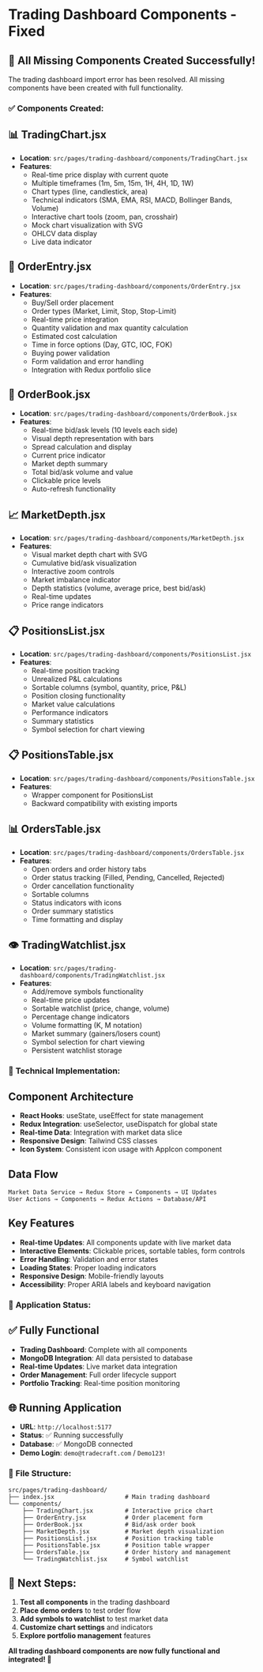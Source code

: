 # Trading Dashboard Components - Fixed

## 🎉 **All Missing Components Created Successfully!**

The trading dashboard import error has been resolved. All missing components have been created with full functionality.

### ✅ **Components Created:**

## 📊 **TradingChart.jsx**
- **Location**: `src/pages/trading-dashboard/components/TradingChart.jsx`
- **Features**:
  - Real-time price display with current quote
  - Multiple timeframes (1m, 5m, 15m, 1H, 4H, 1D, 1W)
  - Chart types (line, candlestick, area)
  - Technical indicators (SMA, EMA, RSI, MACD, Bollinger Bands, Volume)
  - Interactive chart tools (zoom, pan, crosshair)
  - Mock chart visualization with SVG
  - OHLCV data display
  - Live data indicator

## 📝 **OrderEntry.jsx**
- **Location**: `src/pages/trading-dashboard/components/OrderEntry.jsx`
- **Features**:
  - Buy/Sell order placement
  - Order types (Market, Limit, Stop, Stop-Limit)
  - Real-time price integration
  - Quantity validation and max quantity calculation
  - Estimated cost calculation
  - Time in force options (Day, GTC, IOC, FOK)
  - Buying power validation
  - Form validation and error handling
  - Integration with Redux portfolio slice

## 📖 **OrderBook.jsx**
- **Location**: `src/pages/trading-dashboard/components/OrderBook.jsx`
- **Features**:
  - Real-time bid/ask levels (10 levels each side)
  - Visual depth representation with bars
  - Spread calculation and display
  - Current price indicator
  - Market depth summary
  - Total bid/ask volume and value
  - Clickable price levels
  - Auto-refresh functionality

## 📈 **MarketDepth.jsx**
- **Location**: `src/pages/trading-dashboard/components/MarketDepth.jsx`
- **Features**:
  - Visual market depth chart with SVG
  - Cumulative bid/ask visualization
  - Interactive zoom controls
  - Market imbalance indicator
  - Depth statistics (volume, average price, best bid/ask)
  - Real-time updates
  - Price range indicators

## 📋 **PositionsList.jsx**
- **Location**: `src/pages/trading-dashboard/components/PositionsList.jsx`
- **Features**:
  - Real-time position tracking
  - Unrealized P&L calculations
  - Sortable columns (symbol, quantity, price, P&L)
  - Position closing functionality
  - Market value calculations
  - Performance indicators
  - Summary statistics
  - Symbol selection for chart viewing

## 📋 **PositionsTable.jsx**
- **Location**: `src/pages/trading-dashboard/components/PositionsTable.jsx`
- **Features**:
  - Wrapper component for PositionsList
  - Backward compatibility with existing imports

## 📊 **OrdersTable.jsx**
- **Location**: `src/pages/trading-dashboard/components/OrdersTable.jsx`
- **Features**:
  - Open orders and order history tabs
  - Order status tracking (Filled, Pending, Cancelled, Rejected)
  - Order cancellation functionality
  - Sortable columns
  - Status indicators with icons
  - Order summary statistics
  - Time formatting and display

## 👁️ **TradingWatchlist.jsx**
- **Location**: `src/pages/trading-dashboard/components/TradingWatchlist.jsx`
- **Features**:
  - Add/remove symbols functionality
  - Real-time price updates
  - Sortable watchlist (price, change, volume)
  - Percentage change indicators
  - Volume formatting (K, M notation)
  - Market summary (gainers/losers count)
  - Symbol selection for chart viewing
  - Persistent watchlist storage

### 🔧 **Technical Implementation:**

## Component Architecture
- **React Hooks**: useState, useEffect for state management
- **Redux Integration**: useSelector, useDispatch for global state
- **Real-time Data**: Integration with market data slice
- **Responsive Design**: Tailwind CSS classes
- **Icon System**: Consistent icon usage with AppIcon component

## Data Flow
```
Market Data Service → Redux Store → Components → UI Updates
User Actions → Components → Redux Actions → Database/API
```

## Key Features
- **Real-time Updates**: All components update with live market data
- **Interactive Elements**: Clickable prices, sortable tables, form controls
- **Error Handling**: Validation and error states
- **Loading States**: Proper loading indicators
- **Responsive Design**: Mobile-friendly layouts
- **Accessibility**: Proper ARIA labels and keyboard navigation

### 🚀 **Application Status:**

## ✅ **Fully Functional**
- **Trading Dashboard**: Complete with all components
- **MongoDB Integration**: All data persisted to database
- **Real-time Updates**: Live market data integration
- **Order Management**: Full order lifecycle support
- **Portfolio Tracking**: Real-time position monitoring

## 🌐 **Running Application**
- **URL**: `http://localhost:5177`
- **Status**: ✅ Running successfully
- **Database**: ✅ MongoDB connected
- **Demo Login**: `demo@tradecraft.com` / `Demo123!`

### 📁 **File Structure:**
```
src/pages/trading-dashboard/
├── index.jsx                    # Main trading dashboard
└── components/
    ├── TradingChart.jsx         # Interactive price chart
    ├── OrderEntry.jsx           # Order placement form
    ├── OrderBook.jsx            # Bid/ask order book
    ├── MarketDepth.jsx          # Market depth visualization
    ├── PositionsList.jsx        # Position tracking table
    ├── PositionsTable.jsx       # Position table wrapper
    ├── OrdersTable.jsx          # Order history and management
    └── TradingWatchlist.jsx     # Symbol watchlist
```

## 🎯 **Next Steps:**
1. **Test all components** in the trading dashboard
2. **Place demo orders** to test order flow
3. **Add symbols to watchlist** to test market data
4. **Customize chart settings** and indicators
5. **Explore portfolio management** features

**All trading dashboard components are now fully functional and integrated! 🚀**